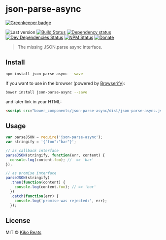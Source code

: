 # json-parse-async

[![Greenkeeper badge](https://badges.greenkeeper.io/Kikobeats/json-parse-async.svg)](https://greenkeeper.io/)

![Last version](https://img.shields.io/github/tag/Kikobeats/json-parse-async.svg?style=flat-square)
[![Build Status](http://img.shields.io/travis/Kikobeats/json-parse-async/master.svg?style=flat-square)](https://travis-ci.org/Kikobeats/json-parse-async)
[![Dependency status](http://img.shields.io/david/Kikobeats/json-parse-async.svg?style=flat-square)](https://david-dm.org/Kikobeats/json-parse-async)
[![Dev Dependencies Status](http://img.shields.io/david/dev/Kikobeats/json-parse-async.svg?style=flat-square)](https://david-dm.org/Kikobeats/json-parse-async#info=devDependencies)
[![NPM Status](http://img.shields.io/npm/dm/json-parse-async.svg?style=flat-square)](https://www.npmjs.org/package/json-parse-async)
[![Donate](https://img.shields.io/badge/donate-paypal-blue.svg?style=flat-square)](https://paypal.me/kikobeats)

> The missing JSON.parse async interface.

## Install

```bash
npm install json-parse-async --save
```

If you want to use in the browser (powered by [Browserify](http://browserify.org/)):

```bash
bower install json-parse-async --save
```

and later link in your HTML:

```html
<script src="bower_components/json-parse-async/dist/json-parse-async.js"></script>
```

## Usage

```js
var parseJSON = require('json-parse-async');
var stringify = '{"foo":"bar"}';

// as callback interface
parseJSON(stringify, function(err, content) {
  console.log(content.foo); //  => 'bar'
});

// as promise interface
parseJSON(stringify)
  .then(function(content) {
    console.log(content.foo); // => 'bar'
  })
  .catch(function(err) {
    console.log('promise was rejected:', err);
  });
```

## License

MIT © [Kiko Beats](http://www.kikobeats.com)
